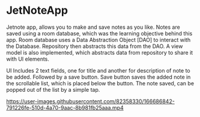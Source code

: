 # JetNoteApp
Jetnote app, allows you to make and save notes as you like.
Notes are saved using a room database, which was the learning objective behind this app.
Room database uses a Data Abstraction Object [DAO] to interact with the Database. 
Repository then abstracts this data from the DAO.
A view model is also implemented, which abstracts data from repository to share it with UI elements.

UI
Includes 2 text fields, one for title and another for description of note to be added. Followed by a save button.
Save button saves the added note in the scrollable list, which is placed below the button.
The note saved, can be popped out of the list by a simple tap.


https://user-images.githubusercontent.com/82358330/166686842-791226fe-510d-4a70-9aac-8b981fb25aaa.mp4

